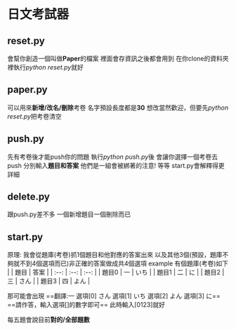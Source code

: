 日文考試器
====

reset.py
---
會幫你創造一個叫做**Paper**的檔案
裡面會存資訊之後都會用到
在你clone的資料夾裡執行*python reset.py*就好

paper.py
---
可以用來**新增/改名/刪除**考卷
名字預設長度都是**30**
想改當然歡迎，但要先*python reset.py*把考卷清空

push.py
---
先有考卷後才能push你的問題
執行*python push.py*後
會讓你選擇一個考卷去push
分別輸入**題目和答案**
他們是一組會被綁著的注意!
等等 start.py會解釋得更詳細

delete.py
---
跟push.py差不多
一個新增題目一個刪除而已

start.py
---
原理:
我會從題庫(考卷)抓1個題目和他對應的答案出來
以及其他3個(預設，題庫不夠就不到4個選項而已)非正確的答案做成共4個選項
example
有個題庫(考卷)如下
|  | 題目 | 答案 |
| :--: | :--: | :--: |
| 題目0 | 一 | いち |
| 題目1 | 二 | に |
| 題目2 | 三 | さん |
| 題目3 | 四 | よん |

那可能會出現
==翻譯:一 選項[0] さん 選項[1] いち 選項[2] よん 選項[3] に==
==請作答，輸入選項[]的數字即可==
此時輸入[0123]就好

每五題會說目前**對的/全部題數**

